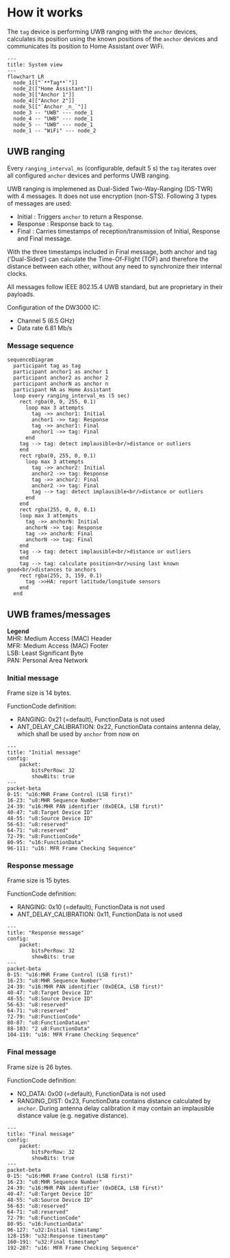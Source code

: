 # How it works

The `tag` device is performing UWB ranging with the `anchor` devices, calculates its position using the known positions of the `anchor` devices and communicates its position to Home Assistant over WiFi.

```mermaid
---
title: System view
---
flowchart LR
  node_1[["`**Tag**`"]]
  node_2(["Home Assistant"])
  node_3[["Anchor 1"]]
  node_4[["Anchor 2"]]
  node_5[["`Anchor _n_`"]]
  node_3 -- "UWB" --- node_1
  node_4 -- "UWB" --- node_1
  node_5 -- "UWB" --- node_1
  node_1 -- "WiFi" --- node_2
```

## UWB ranging

Every `ranging_interval_ms` (configurable, default 5 s) the `tag` iterates over all configured `anchor` devices and performs UWB ranging.

UWB ranging is implemened as Dual-Sided Two-Way-Ranging (DS-TWR) with 4 messages. It does not use encryption (non-STS). Following 3 types of messages are used:

* Initial : Triggers `anchor` to return a Response.
* Response : Response back to `tag`.
* Final : Carries timestamps of reception/transmission of Initial, Response and Final message.

With the three timestamps included in Final message, both anchor and tag ('Dual-Sided') can calculate the Time-Of-Flight (TOF) and therefore the distance between each other, without any need to synchronize their internal clocks.

All messages follow IEEE 802.15.4 UWB standard, but are proprietary in their payloads.

Configuration of the DW3000 IC:

* Channel 5 (6.5 GHz)
* Data rate 6.81 Mb/s

### Message sequence

```mermaid
sequenceDiagram
  participant tag as tag
  participant anchor1 as anchor 1
  participant anchor2 as anchor 2
  participant anchorN as anchor n
  participant HA as Home Assistant
  loop every ranging_interval_ms (5 sec)
    rect rgba(0, 0, 255, 0.1)
      loop max 3 attempts
        tag ->> anchor1: Initial
        anchor1 ->> tag: Response
        tag ->> anchor1: Final
        anchor1 ->> tag: Final
      end
    tag --> tag: detect implausible<br/>distance or outliers
    end
    rect rgba(0, 255, 0, 0.1)
      loop max 3 attempts
        tag ->> anchor2: Initial
        anchor2 ->> tag: Response
        tag ->> anchor2: Final
        anchor2 ->> tag: Final
        tag --> tag: detect implausible<br/>distance or outliers
      end
    end
    rect rgba(255, 0, 0, 0.1)
    loop max 3 attempts
      tag ->> anchorN: Initial
      anchorN ->> tag: Response
      tag ->> anchorN: Final
      anchorN ->> tag: Final
    end
    tag --> tag: detect implausible<br/>distance or outliers
    end
    tag --> tag: calculate position<br/>using last known good<br/>distances to anchors
    rect rgba(255, 3, 159, 0.1)
      tag ->>HA: report latitude/longitude sensors
    end
  end
```

## UWB frames/messages

**Legend**</br>
MHR: Medium Access (MAC) Header</br>
MFR: Medium Access (MAC) Footer</br>
LSB: Least Significant Byte</br>
PAN: Personal Area Network

### Initial message

Frame size is 14 bytes.

FunctionCode definition:
* RANGING: 0x21 (=default), FunctionData is not used
* ANT_DELAY_CALIBRATION: 0x22, FunctionData contains antenna delay, which shall be used by `anchor` from now on

```mermaid
---
title: "Initial message"
config:
    packet:
        bitsPerRow: 32
        showBits: true
---
packet-beta
0-15: "u16:MHR Frame Control (LSB first)"
16-23: "u8:MHR Sequence Number"
24-39: "u16:MHR PAN identifier (0xDECA, LSB first)"
40-47: "u8:Target Device ID"
48-55: "u8:Source Device ID"
56-63: "u8:reserved"
64-71: "u8:reserved"
72-79: "u8:FunctionCode"
80-95: "u16:FunctionData"
96-111: "u16: MFR Frame Checking Sequence"
```

### Response message

Frame size is 15 bytes.

FunctionCode definition:
* RANGING: 0x10 (=default), FunctionData is not used
* ANT_DELAY_CALIBRATION: 0x11, FunctionData is not used

```mermaid
---
title: "Response message"
config:
    packet:
        bitsPerRow: 32
        showBits: true
---
packet-beta
0-15: "u16:MHR Frame Control (LSB first)"
16-23: "u8:MHR Sequence Number"
24-39: "u16:MHR PAN identifier (0xDECA, LSB first)"
40-47: "u8:Target Device ID"
48-55: "u8:Source Device ID"
56-63: "u8:reserved"
64-71: "u8:reserved"
72-79: "u8:FunctionCode"
80-87: "u8:FunctionDataLen"
88-103: "2 u8:FunctionData"
104-119: "u16: MFR Frame Checking Sequence"
```

### Final message

Frame size is 26 bytes.

FunctionCode definition:
* NO_DATA: 0x00 (=default), FunctionData is not used
* RANGING_DIST: 0x23, FunctionData contains distance calculated by `anchor`. During antenna delay calibration it may contain an implausible distance value (e.g. negative distance).

```mermaid
---
title: "Final message"
config:
    packet:
        bitsPerRow: 32
        showBits: true
---
packet-beta
0-15: "u16:MHR Frame Control (LSB first)"
16-23: "u8:MHR Sequence Number"
24-39: "u16:MHR PAN identifier (0xDECA, LSB first)"
40-47: "u8:Target Device ID"
48-55: "u8:Source Device ID"
56-63: "u8:reserved"
64-71: "u8:reserved"
72-79: "u8:FunctionCode"
80-95: "u16:FunctionData"
96-127: "u32:Initial timestamp"
128-159: "u32:Response timestamp"
160-191: "u32:Final timestamp"
192-207: "u16: MFR Frame Checking Sequence"
```

